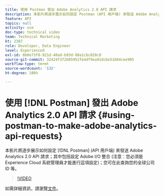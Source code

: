 ```yaml
---
title: 使用 Postman 發出 Adobe Analytics 2.0 API 請求
description: 本影片將逐步展示如何設定 Postman (API 用戶端) 來發送 Adobe Analytics 2.0 API 請求；其中包括設定 Adobe I/O 整合 (注意：您必須是 Experience Cloud 系統管理員才能進行這項設定)；您可在此查詢您的全球公司 ID 等。
feature: API
topics: null
activity: use
doc-type: technical video
team: Technical Marketing
kt: 2387
role: Developer, Data Engineer
level: Experienced
exl-id: 0b0e73f8-921d-40ad-b93d-98a1cbc020c8
source-git-commit: 32424f3f2b05952fe4df9ea91dcbe51684cee905
workflow-type: tm+mt
source-wordcount: '132'
ht-degree: 100%

---
```


# 使用 [!DNL Postman] 發出 Adobe Analytics 2.0 API 請求 {#using-postman-to-make-adobe-analytics-api-requests}

本影片將逐步展示如何設定 [!DNL Postman] (API 用戶端) 來發送 Adobe Analytics 2.0 API 請求；其中包括設定 Adobe I/O 整合 (注意：您必須是 Experience Cloud 系統管理員才能進行這項設定)；您可在此查詢您的全球公司 ID 等。

>[!VIDEO](https://video.tv.adobe.com/v/25889/?quality=12)

如需詳細資訊，請瀏覽[文件](https://www.adobe.io/apis/experiencecloud/analytics/docs.html#!AdobeDocs/analytics-2.0-apis/master/oauth-postman.md)。
